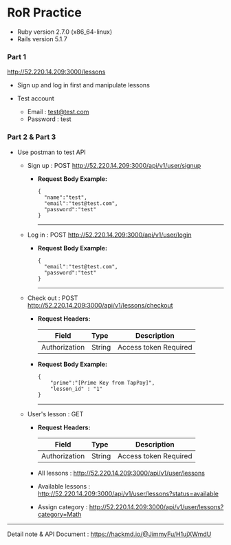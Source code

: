 # RoR Practice

* Ruby version 2.7.0 (x86_64-linux)
* Rails version 5.1.7

### Part 1 

http://52.220.14.209:3000/lessons

* Sign up and log in first and manipulate lessons

* Test account
  * Email : test@test.com
  * Password : test
  
### Part 2 & Part 3

* Use postman to test API

  * Sign up : POST http://52.220.14.209:3000/api/v1/user/signup
  
    * **Request Body Example:**
      ```json=
      {
        "name":"test",
        "email":"test@test.com",
        "password":"test"
      }
      ```
      ---
  * Log in : POST http://52.220.14.209:3000/api/v1/user/login
  
    * **Request Body Example:**
      ```json=
      {
        "email":"test@test.com",
        "password":"test"
      }
      ```
      ---
  * Check out : POST http://52.220.14.209:3000/api/v1/lessons/checkout
  
    * **Request Headers:**

      |     Field     | Type   |      Description      |
      |:-------------:|:------ |:---------------------:|
      | Authorization | String | Access token Required |
    * **Request Body Example:**
      ```json=
      {
          "prime":"[Prime Key from TapPay]",
          "lesson_id" : "1"
      }
      ```
      ---
  * User's lesson : GET 
    * **Request Headers:**

      |     Field     | Type   |       Description       |
      |:-------------:|:------ |:-----------------------:|
      | Authorization | String | Access token   Required |
      
    * All lessons : http://52.220.14.209:3000/api/v1/user/lessons
    
    * Available lessons : http://52.220.14.209:3000/api/v1/user/lessons?status=available
    
    * Assign category : http://52.220.14.209:3000/api/v1/user/lessons?category=Math
---
 Detail note & API Document : https://hackmd.io/@JimmyFu/H1ujXWmdU
